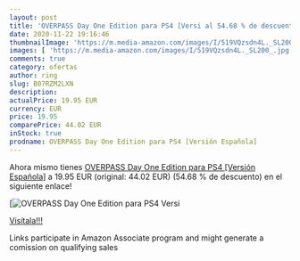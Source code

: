 ```yaml
---
layout: post
title: 'OVERPASS Day One Edition para PS4 [Versi al 54.68 % de descuento'
date: 2020-11-22 19:16:46
thumbnailImage: 'https://m.media-amazon.com/images/I/519VQzsdn4L._SL200_.jpg'
images: [ 'https://m.media-amazon.com/images/I/519VQzsdn4L._SL200_.jpg' ]
comments: true
category: ofertas
author: ring
slug: B07RZM2LXN
description:
actualPrice: 19.95 EUR
currency: EUR
price: 19.95
comparePrice: 44.02 EUR
inStock: true
prodname: OVERPASS Day One Edition para PS4 [Versión Española]
---
```


Ahora mismo tienes [OVERPASS Day One Edition para PS4 [Versión Española]](https://www.amazon.es/dp/B07RZM2LXN/?tag=tolees-21) a 19.95 EUR (original: 44.02 EUR) (54.68 %  de descuento) en el siguiente enlace!

[![OVERPASS Day One Edition para PS4 [Versi](https://m.media-amazon.com/images/I/519VQzsdn4L._SL200_.jpg)](https://www.amazon.es/dp/B07RZM2LXN/?tag=tolees-21)

[Visítala!!!](https://www.amazon.es/dp/B07RZM2LXN/?tag=tolees-21)

Links participate in Amazon Associate program and might generate a comission on qualifying sales
